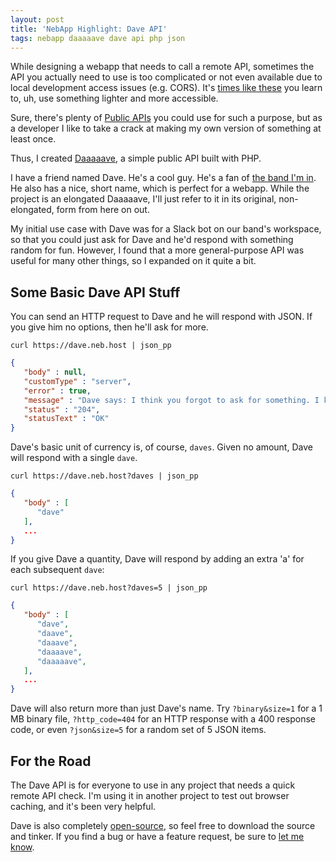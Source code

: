 ```yaml
---
layout: post
title: 'NebApp Highlight: Dave API'
tags: nebapp daaaaave dave api php json
---
```


While designing a webapp that needs to call a remote API, sometimes the API you actually need to use is too complicated or not even available due to local development access issues (e.g. CORS). It's [times like these](https://www.youtube.com/watch?v=rhzmNRtIp8k) you learn to, uh, use something lighter and more accessible.

Sure, there's plenty of [Public APIs](https://github.com/public-apis/public-apis) you could use for such a purpose, but as a developer I like to take a crack at making my own version of something at least once.

Thus, I created [Daaaaave](https://dave.neb.host), a simple public API built with PHP.

<!--more-->

I have a friend named Dave. He's a cool guy. He's a fan of [the band I'm in](http://flylikevenus.com). He also has a nice, short name, which is perfect for a webapp. While the project is an elongated Daaaaave, I'll just refer to it in its original, non-elongated, form from here on out.

My initial use case with Dave was for a Slack bot on our band's workspace, so that you could just ask for Dave and he'd respond with something random for fun. However, I found that a more general-purpose API was useful for many other things, so I expanded on it quite a bit.

## Some Basic Dave API Stuff

You can send an HTTP request to Dave and he will respond with JSON. If you give him no options, then he'll ask for more.

```shell
curl https://dave.neb.host | json_pp
```

```json
{
   "body" : null,
   "customType" : "server",
   "error" : true,
   "message" : "Dave says: I think you forgot to ask for something. I know about ?binary, ?dave(s), ?http_code, ?json, ?slack, and ?text. See https://github.com/michaelchadwick/daaaaave for more, man.",
   "status" : "204",
   "statusText" : "OK"
}
```

Dave's basic unit of currency is, of course, `daves`. Given no amount, Dave will respond with a single `dave`.

```shell
curl https://dave.neb.host?daves | json_pp
```

```json
{
   "body" : [
      "dave"
   ],
   ...
}
```

If you give Dave a quantity, Dave will respond by adding an extra 'a' for each subsequent `dave`:

```shell
curl https://dave.neb.host?daves=5 | json_pp
```

```json
{
   "body" : [
      "dave",
      "daave",
      "daaave",
      "daaaave",
      "daaaaave",
   ],
   ...
}
```

Dave will also return more than just Dave's name. Try `?binary&size=1` for a 1 MB binary file, `?http_code=404` for an HTTP response with a 400 response code, or even `?json&size=5` for a random set of 5 JSON items.

## For the Road

The Dave API is for everyone to use in any project that needs a quick remote API check. I'm using it in another project to test out browser caching, and it's been very helpful.

Dave is also completely [open-source](https://github.com/michaelchadwick/daaaaave), so feel free to download the source and tinker. If you find a bug or have a feature request, be sure to [let me know](https://github.com/michaelchadwick/daaaaave/issues/new).
